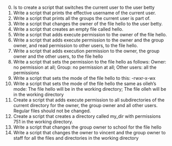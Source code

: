 0. Is to create a script that switches the current user to the user betty
1. Write a script that prints the effective username of the current user.
2. Write a script that prints all the groups the current user is part of. 
3. Write a script that changes the owner of the file hello to the user betty.
4. Write a script that creates an empty file called hello.
5. Write a script that adds execute permission to the owner of the file hello.
6. Write a script that adds execute permission to the owner and the group owner, and read permission to other users, to the file hello. 
7. Write a script that adds execution permission to the owner, the group owner and the other users, to the file hello
8. Write a script that sets the permission to the file hello as follows: Owner: no permission at all; Group: no permission at all; Other users: all the permissions  
9. Write a script that sets the mode of the file hello to this: -rwxr-x-wx 
10. Write a script that sets the mode of the file hello the same as olleh’s mode: The file hello will be in the working directory; The file olleh will be in the working directory 
11. Create a script that adds execute permission to all subdirectories of the current directory for the owner, the group owner and all other users. Regular files should not be changed. 
12. Create a script that creates a directory called my_dir with permissions 751 in the working directory. 
13. Write a script that changes the group owner to school for the file hello 
14. Write a script that changes the owner to vincent and the group owner to staff for all the files and directories in the working directory 
